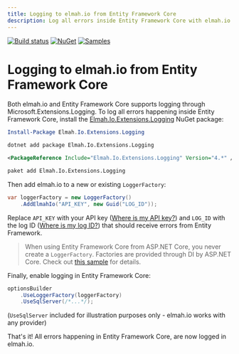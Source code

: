 ```yaml
---
title: Logging to elmah.io from Entity Framework Core
description: Log all errors inside Entity Framework Core with elmah.io. Get insights into failing requests and much more with just a few lines of code.
---
```


[![Build status](https://github.com/elmahio/Elmah.Io.Extensions.Logging/workflows/build/badge.svg)](https://github.com/elmahio/Elmah.Io.Extensions.Logging/actions?query=workflow%3Abuild)
[![NuGet](https://img.shields.io/nuget/v/Elmah.Io.Extensions.Logging.svg)](https://www.nuget.org/packages/Elmah.Io.Extensions.Logging)
[![Samples](https://img.shields.io/badge/samples-2-brightgreen.svg)](https://github.com/elmahio/Elmah.Io.Extensions.Logging/tree/main/samples)

# Logging to elmah.io from Entity Framework Core

Both elmah.io and Entity Framework Core supports logging through Microsoft.Extensions.Logging. To log all errors happening inside Entity Framework Core, install the [Elmah.Io.Extensions.Logging](https://www.nuget.org/packages/Elmah.Io.Extensions.Logging/) NuGet package:

```powershell fct_label="Package Manager"
Install-Package Elmah.Io.Extensions.Logging
```
```cmd fct_label=".NET CLI"
dotnet add package Elmah.Io.Extensions.Logging
```
```xml fct_label="PackageReference"
<PackageReference Include="Elmah.Io.Extensions.Logging" Version="4.*" />
```
```xml fct_label="Paket CLI"
paket add Elmah.Io.Extensions.Logging
```

Then add elmah.io to a new or existing `LoggerFactory`:

```csharp
var loggerFactory = new LoggerFactory()
    .AddElmahIo("API_KEY", new Guid("LOG_ID"));
```

Replace `API_KEY` with your API key ([Where is my API key?](https://docs.elmah.io/where-is-my-api-key/)) and `LOG_ID` with the log ID ([Where is my log ID?](https://docs.elmah.io/where-is-my-log-id/)) that should receive errors from Entity Framework.

> When using Entity Framework Core from ASP.NET Core, you never create a `LoggerFactory`. Factories are provided through DI by ASP.NET Core. Check out [this sample](https://github.com/elmahio/Elmah.Io.Extensions.Logging/tree/main/samples/Elmah.Io.Extensions.Logging.EntityFrameworkCore31) for details.

Finally, enable logging in Entity Framework Core:

```csharp
optionsBuilder
    .UseLoggerFactory(loggerFactory)
    .UseSqlServer(/*...*/);
```

(`UseSqlServer` included for illustration purposes only - elmah.io works with any provider)

That's it! All errors happening in Entity Framework Core, are now logged in elmah.io.